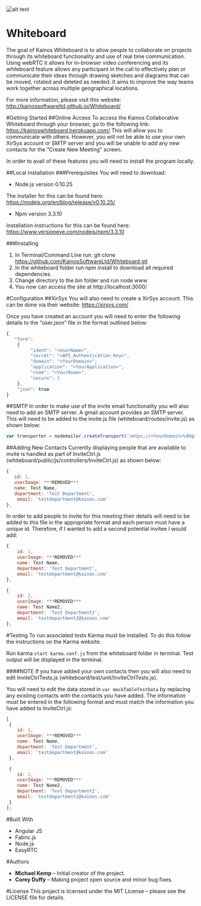 ![alt text](https://cdn3.kainos.com/wp-content/themes/kainos.com/images/Kainos-Logo.png?dd6334 "Kainos Logo")

# Whiteboard

The goal of Kainos Whiteboard is to allow people to collaborate on projects through its whiteboard functionality and use of real time communication. Using webRTC it allows for in-browser video conferencing and its whiteboard feature allows any participant in the call to effectively plan or communicate their ideas through drawing sketches and diagrams that can be moved, rotated and deleted as needed. It aims to improve the way teams work together across multiple geographical locations.

For more information, please visit this website: http://kainossoftwareltd.github.io/Whiteboard/  

#Getting Started
##Online Access
To access the Kainos Collaborative Whiteboard through your browser, go to the following link: https://kainoswhiteboard.herokuapp.com/ 
This will allow you to communicate with others. However, you will not be able to use your own XirSys account or SMTP server and you will be unable to add any new contacts for the “Create New Meeting” screen.

In order to avail of these features you will need to install the program locally.

##Local Installation
###Prerequisites
You will need to download:
* Node.js version 0.10.25

The installer for this can be found here: https://nodejs.org/en/blog/release/v0.10.25/
* Npm version 3.3.10

Installation instructions for this can be found here: https://www.versioneye.com/nodejs/npm/3.3.10

###Installing
1. In Terminal/Command Line run: git clone https://github.com/KainosSoftwareLtd/Whiteboard.git 
2. In the whiteboard folder run npm install to download all required dependencies.
3. Change directory to the bin folder and run node www
4. You now can access the site at http://localhost:3000/

#Configuration
##XirSys
You will also need to create a XirSys account. This can be done via their website:
https://xirsys.com/ 

Once you have created an account you will need to enter the following details to the “user.json” file in the format outlined below:

```javascript
{
   "form": 
    {
         "ident": "<UserName>",
         "secret": "<API_Authentication_Key>",
         "domain": "<YourDomain>",
         "application": "<YourApplication>",
         "room": "<YourRoom>",
         "secure": 1
    },
    "json": true
}
```

##SMTP
In order to make use of the invite email functionality you will also need to add an SMTP server.
A gmail account provides an SMTP server. This will need to be added to the invite.js file (whiteboard/routes/invite.js) as shown below:
```javascript
var transporter = nodemailer.createTransport('smtps://<YourDomain>%40gmail.com:<YourPassword>@smtp.gmail.com');
```

##Adding New Contacts
Currently displaying people that are available to invite is handled as part of InviteCtrl.js (whiteboard/public/js/controllers/InviteCtrl.js) as shown below:

```javascript
{
   id: 1,
   userImage: ***REMOVED***
   name: Test Name,
   department: 'Test Department',
    email: 'testdepartment@kainos.com'
},
```
In order to add people to invite for this meeting their details will need to be added to this file in the appropriate format and each person must have a unique id. Therefore, if I wanted to add a second potential invitee I would add:
```javascript
{
    id: 1,
    userImage: ***REMOVED***
    name: Test Name,
    department: 'Test Department',
    email: 'testdepartment@kainos.com'
},	

{
    id: 2,
    userImage: ***REMOVED***
    name: Test Name2,
    department: 'Test Department2',
    email: 'testdepartment2@kainos.com'
},
```

#Testing
To run associated tests Karma must be installed. To do this follow the instructions on the Karma website. 

Run karma `start karma.conf.js` from the whiteboard folder in terminal. Test output will be displayed in the terminal.

####NOTE
If you have added your own contacts then you will also need to edit InviteCtrlTests.js (whiteboard/test/unit/InviteCtrlTests.js).

You will need to edit the data stored in `var mockTableTestData` by replacing any existing contacts with the contacts you have added.
The information must be entered in the following format and must match the information you have added to InviteCtrl.js:
```javascript
[
 {
    id: 1,
    userImage: ***REMOVED***
    name: Test Name,
    department: 'Test Department',
    email: 'testdepartment@kainos.com'
 },	

 {
    id: 2,
    userImage: ***REMOVED***
    name: Test Name2,
    department: 'Test Department2',
    email: 'testdepartment2@kainos.com'
 }
];
```

#Built With
*	Angular JS
*	Fabric.js
*	Node.js
*	EasyRTC

#Authors
* **Michael Kemp** – Initial creator of the project.
*	**Corey Duffy** – Making project open source and minor bug fixes.

#License
This project is licensed under the MIT License – please see the LICENSE file for details.

